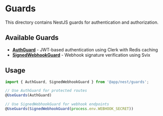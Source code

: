 # Guards

This directory contains NestJS guards for authentication and authorization.

## Available Guards

- **[AuthGuard](./auth/README.md)** - JWT-based authentication using Clerk with Redis caching
- **[SignedWebhookGuard](./signed-webhook/README.md)** - Webhook signature verification using Svix

## Usage

```typescript
import { AuthGuard, SignedWebhookGuard } from '@app/nest/guards';

// Use AuthGuard for protected routes
@UseGuards(AuthGuard)

// Use SignedWebhookGuard for webhook endpoints
@UseGuards(SignedWebhookGuard(process.env.WEBHOOK_SECRET))
```
